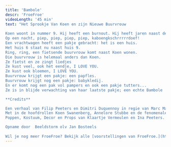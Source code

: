 ```yaml
---
title: 'Bambole'
descr: 'FroeFroe'
videoLength: '45 min'
text: "Het Sprookje Van Koen en zijn Nieuwe Buurvrouw  
  
Koen woont in nummer 9. Hij heeft een burnout. Hij heeft jaren naast de botsauto's gestaan met loeiharde muziek in zijn oren en is er ziek van geworden. Soms heeft hij nog een kleine woede aanval maar gelukkig is er een medicijn. Hij heeft nu een huis, een bloementuin, een appelboom, een perenboom en een eendje. Koen gaat elke ochtend door de tuin wandelen. Hij eet een appel en geeft eendje eten. Het komt goed met Koen.  
Op een nacht, piep, piep, piep, piep, kaboengkschrrrrrdoef!  
Een vrachtwagen heeft een pakje gebracht: het is een huis.  
Het huis 6 staat nu naast huis 9.  
Ring, ring, een fietsende buurvrouw komt naast Koen wonen.  
Die buurvrouw is helemaal anders dan Koen.  
Ze fietst en ze zingt liedjes  
Ze kust veel, ook het eendje, I LOVE YOU.  
Ze kust ook bloemen, I LOVE YOU.  
Buurvrouw krijgt een pakje: een papfles.  
Buurvrouw krijgt nog een pakje: babykledij.  
En er komt nog een pak vol pampers en ook een pakje tutters...  
Ze is in blijde verwachting van haar laatste pakje; een echte Bambole !

**Credits**

Een verhaal van Filip Peeters en Dimitri Duquennoy in regie van Marc Maillard  
Met in de hoofdrollen Koen Swanenberg, Annelore Stubbe en de fenomenale muziekjes van Arne Leurentop - Techniek van Klaartje Vermeulen of Wim Bernaers  
Poppen, Kostuum, Decor en Props van Klaartje Vermeulen en Ina Peeters.

Opname door  Beeldstorm olv Jan Bosteels  
  
Wil je nog meer FroeFroe? Bekijk alle [voorstellingen van FroeFroe.](https://vimeopro.com/janbosteels/theater-froe-froe)"
---
```


